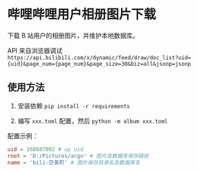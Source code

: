 # 哔哩哔哩用户相册图片下载

下载 B 站用户的相册图片，并维护本地数据库。

API 来自浏览器调试
`https://api.bilibili.com/x/dynamic/feed/draw/doc_list?uid={uid}&page_num={page_num}&page_size=30&biz=all&jsonp=jsonp`

## 使用方法

1. 安装依赖 `pip install -r requirements`

2. 编写 `xxx.toml` 配置，然后 `python -m album xxx.toml`

配置示例：

```toml
uid = 168687092 # up uid
root = 'D:/Pictures/acgn' # 图片及数据库保存路径
name = 'bili-空美町' # 图片保存目录名及数据库名
```
